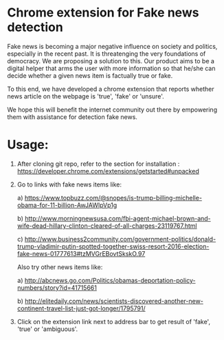 # Chrome extension for Fake news detection

Fake news is becoming a major negative influence on society and politics, especially in the recent past. It is threatenging the very foundations of democracy. We are proposing a solution to this. Our product aims to be a digital helper that arms the user with more information so that he/she can decide whether a given news item is factually true or fake.

To this end, we have developed a chrome extension that reports whether news article on the webpage is 'true', 'fake' or 'unsure'.

We hope this will benefit the internet community out there by empowering them with assistance for detection fake news.

# Usage: 

1) After cloning git repo, refer to the section for installation : https://developer.chrome.com/extensions/getstarted#unpacked

2) Go to links with fake news items like:

	a) <https://www.topbuzz.com/@snopes/is-trump-billing-michelle-obama-for-11-billion-AwJAWlpVp1g>
	
	b) <http://www.morningnewsusa.com/fbi-agent-michael-brown-and-wife-dead-hillary-clinton-cleared-of-all-charges-23119767.html>
	
	c) <http://www.business2community.com/government-politics/donald-trump-vladimir-putin-spotted-together-swiss-resort-2016-election-fake-news-01777613#tzMVGrEBovtSkskO.97>
	

   Also try other news items like:
   
	a) <http://abcnews.go.com/Politics/obamas-deportation-policy-numbers/story?id=41715661>
	
	b) <http://elitedaily.com/news/scientists-discovered-another-new-continent-travel-list-just-got-longer/1795791/>

3) Click on the extension link next to address bar to get result of 'fake', 'true' or 'ambiguous'.
	
